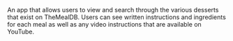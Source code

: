 An app that allows users to view and search through the various desserts that exist on TheMealDB. Users can see written instructions and ingredients for each meal as well as any video instructions that are available on YouTube.
